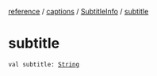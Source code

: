 [reference](../../index.md) / [captions](../index.md) / [SubtitleInfo](index.md) / [subtitle](./subtitle.md)

# subtitle

`val subtitle: `[`String`](https://kotlinlang.org/api/latest/jvm/stdlib/kotlin/-string/index.html)